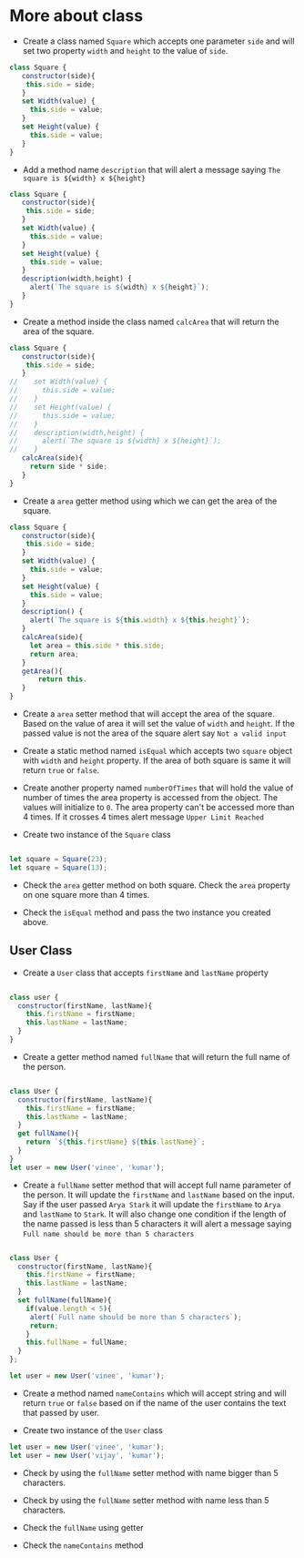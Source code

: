 # More about class

- Create a class named `Square` which accepts one parameter `side` and will set two property `width` and `height` to the value of `side`.

```js
class Square {
   constructor(side){
    this.side = side;
   }
   set Width(value) {
     this.side = value;
   }
   set Height(value) {
     this.side = value;
   }
}
```

- Add a method name `description` that will alert a message saying `The square is ${width} x ${height}`

```js
class Square {
   constructor(side){
    this.side = side;
   }
   set Width(value) {
     this.side = value;
   }
   set Height(value) {
     this.side = value;
   }
   description(width,height) {
     alert(`The square is ${width} x ${height}`);
   }
}
```


- Create a method inside the class named `calcArea` that will return the area of the square.

```js
class Square {
   constructor(side){
    this.side = side;
   }
//    set Width(value) {
//      this.side = value;
//    }
//    set Height(value) {
//      this.side = value;
//    }
//    description(width,height) {
//      alert(`The square is ${width} x ${height}`);
//    }
   calcArea(side){
     return side * side;
   }
}
```

- Create a `area` getter method using which we can get the area of the square.

```js
class Square {
   constructor(side){
    this.side = side;
   }
   set Width(value) {
     this.side = value;
   }
   set Height(value) {
     this.side = value;
   }
   description() {
     alert(`The square is ${this.width} x ${this.height}`);
   }
   calcArea(side){
     let area = this.side * this.side;
     return area;
   }
   getArea(){
       return this.
   }
}

```

- Create a `area` setter method that will accept the area of the square. Based on the value of area it will set the value of `width` and `height`. If the passed value is not the area of the square alert say `Not a valid input`

- Create a static method named `isEqual` which accepts two `square` object with `width` and `height` property. If the area of both square is same it will return `true` or `false`.

- Create another property named `numberOfTimes` that will hold the value of number of times the area property is accessed from the object. The values will initialize to `0`. The area property can't be accessed more than 4 times. If it crosses 4 times alert message `Upper Limit Reached`

- Create two instance of the `Square` class

```js

let square = Square(23);
let square = Square(13);

```

- Check the `area` getter method on both square. Check the `area` property on one square more than 4 times.

- Check the `isEqual` method and pass the two instance you created above.

## User Class

- Create a `User` class that accepts `firstName` and `lastName` property
```js

class user {
  constructor(firstName, lastName){
    this.firstName = firstName;
    this.lastName = lastName;
  }
}
```

- Create a getter method named `fullName` that will return the full name of the person.

```js

class User {
  constructor(firstName, lastName){
    this.firstName = firstName;
    this.lastName = lastName;
  }
  get fullName(){
    return `${this.firstName} ${this.lastName}`;
  }
}
let user = new User('vinee', 'kumar');
```

- Create a `fullName` setter method that will accept full name parameter of the person. It will update the `firstName` and `lastName` based on the input. Say if the user passed `Arya Stark` it will update the `firstName` to `Arya` and `lastName` to `Stark`. It will also change one condition if the length of the name passed is less than 5 characters it will alert a message saying `Full name should be more than 5 characters`

```js

class User {
  constructor(firstName, lastName){
    this.firstName = firstName;
    this.lastName = lastName;
  }
  set fullName(fullName){
    if(value.length < 5){
     alert(`Full name should be more than 5 characters`);
     return;
    }
    this.fullName = fullName;
  }
};

let user = new User('vinee', 'kumar');
```

- Create a method named `nameContains` which will accept string and will return `true` or `false` based on if the name of the user contains the text that passed by user.


- Create two instance of the `User` class

```js
let user = new User('vinee', 'kumar');
let user = new User('vijay', 'kumar');
```

- Check by using the `fullName` setter method with name bigger than 5 characters.

- Check by using the `fullName` setter method with name less than 5 characters.

- Check the `fullName` using getter

- Check the `nameContains` method
